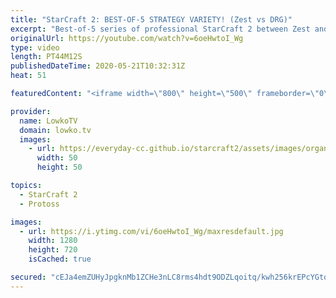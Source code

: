 ```yaml
---
title: "StarCraft 2: BEST-OF-5 STRATEGY VARIETY! (Zest vs DRG)"
excerpt: "Best-of-5 series of professional StarCraft 2 between Zest and DRG. In this series we see a variety of strategies being played by both players. From early game Roach rushes to late game Brood Lord transitions to Proxy Hatchery Spine Crawler pushes.  OlimoLeague on Patreon: https://www.patreon.com/olimoley"
originalUrl: https://youtube.com/watch?v=6oeHwtoI_Wg
type: video
length: PT44M12S
publishedDateTime: 2020-05-21T10:32:31Z
heat: 51

featuredContent: "<iframe width=\"800\" height=\"500\" frameborder=\"0\" src=\"https://www.youtube.com/embed/6oeHwtoI_Wg\" allow=\"accelerometer; autoplay; encrypted-media; gyroscope; picture-in-picture\" allowfullscreen></iframe>"

provider:
  name: LowkoTV
  domain: lowko.tv
  images:
    - url: https://everyday-cc.github.io/starcraft2/assets/images/organizations/lowko.tv-50x50.jpg
      width: 50
      height: 50

topics:
  - StarCraft 2
  - Protoss

images:
  - url: https://i.ytimg.com/vi/6oeHwtoI_Wg/maxresdefault.jpg
    width: 1280
    height: 720
    isCached: true

secured: "cEJa4emZUHyJpgknMb1ZCHe3nLC8rms4hdt9ODZLqoitq/kwh256krEPcYGtqIMY0jSTt/p4a882Y4LbKXNLqsxfvVoCKbLveSaRw/JTgCUKON4TmJMxFGdBFf81fehHr6e6GGG+2H61FGeIx9V47JGBAMPU7odO7KseH+9y9XCSDaroSRZg6z/GbCRKr4hM2hqwN4jKQ3BXcrplnI5uuCY9ktN4WzFxE14X6kQslCSpF7K61UGXMCWWLMRfVe6+WhnY2kWJBLWo8V6btb7sDCj4FU+iPhipYSlcWkdzixn3gu4pepW2CoD3goUH7hV0arIRd9tqo9So9ngT1vkv4R7vII0dch3t45in/T1a2R6Il+O5fWawpv/YdtBzbOJxO3lHsAO3oZVemUsEi4i5giWLTCdM4YQcSplXrxAUcP4=;NwhbLG6XzaoXi+Khm2fsNg=="
---
```


